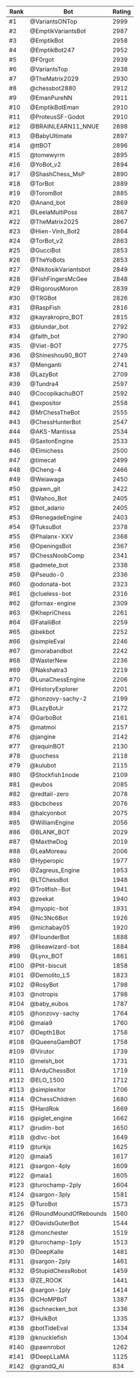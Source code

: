 Rank|Bot|Rating
---|---|---
#1|@VariantsONTop|2999
#2|@EmptikVariantsBot|2987
#3|@EmptikBot|2958
#4|@EmptikBot247|2952
#5|@F0rgot|2939
#6|@VariantsTop|2938
#7|@TheMatrix2029|2930
#8|@chessbot2880|2912
#9|@EmanPureNN|2911
#10|@EmptikBotEman|2910
#11|@ProteusSF-Godot|2910
#12|@BRAINLEARN11_NNUE|2898
#13|@BabyUltimate|2897
#14|@ttBOT|2896
#15|@tomewyrm|2895
#16|@YoBot_v2|2894
#17|@ShashChess_MsP|2890
#18|@TorBot|2889
#19|@ToromBot|2885
#20|@Anand_bot|2869
#21|@LeelaMultiPoss|2867
#22|@TheMatrix2025|2867
#23|@Hien-Vinh_Bot2|2864
#24|@TorBot_v2|2863
#25|@GucciBot|2853
#26|@TheYoBots|2853
#27|@NikitosikVariantsbot|2849
#28|@FishFingersMcGee|2848
#29|@RigorousMoron|2839
#30|@TRGBot|2826
#31|@RaspFish|2816
#32|@kayrakropro_BOT|2815
#33|@blundar_bot|2792
#34|@faith_bot|2790
#35|@Viet-BOT|2775
#36|@Shineshou90_BOT|2749
#37|@Menganti|2741
#38|@LazyBot|2709
#39|@Tundra4|2597
#40|@CocopikachuBOT|2592
#41|@expositor|2558
#42|@MrChessTheBot|2555
#43|@ChessHunterBot|2547
#44|@AKS-Mantissa|2534
#45|@SaxtonEngine|2533
#46|@Elmichess|2500
#47|@timecat|2499
#48|@Cheng-4|2466
#49|@Weiawaga|2450
#50|@pawn_git|2422
#51|@Wahoo_Bot|2405
#52|@bot_adario|2405
#53|@RenegadeEngine|2403
#54|@TuksuBot|2378
#55|@Phalanx-XXV|2368
#56|@OpeningsBot|2367
#57|@ChessNoobComp|2341
#58|@admete_bot|2338
#59|@Pseudo-0|2336
#60|@odonata-bot|2323
#61|@clueless-bot|2316
#62|@fornax-engine|2309
#63|@KhepriChess|2261
#64|@FataliiBot|2259
#65|@bekbot|2252
#66|@simpleEval|2246
#67|@morabandbot|2242
#68|@WasterNew|2236
#69|@Nakshatra3|2219
#70|@LunaChessEngine|2206
#71|@HistoryExplorer|2201
#72|@honzovy-sachy-2|2199
#73|@LazyBotJr|2172
#74|@GarboBot|2161
#75|@matmoi|2157
#76|@jangine|2142
#77|@requinBOT|2130
#78|@uochess|2118
#79|@kulubot|2115
#80|@Stockfish1node|2109
#81|@eubos|2085
#82|@redtail-zero|2078
#83|@bcbchess|2076
#84|@halcyonbot|2075
#85|@WilliamEngine|2056
#86|@BLANK_BOT|2029
#87|@MaxtheDog|2019
#88|@LeaMoreau|2006
#89|@Hyperopic|1977
#90|@Zagreus_Engine|1953
#91|@LTChessBot|1948
#92|@Trollfish-Bot|1941
#93|@zeekat|1940
#94|@myopic-bot|1931
#95|@Nc3Nc6Bot|1926
#96|@michabay05|1920
#97|@FlounderBot|1888
#98|@likeawizard-bot|1884
#99|@Lynx_BOT|1861
#100|@Ptit-biscuit|1858
#101|@Demolito_L5|1823
#102|@RosyBot|1798
#103|@notropis|1798
#104|@baby_eubos|1787
#105|@honzovy-sachy|1764
#106|@maia9|1760
#107|@Depth1Bot|1758
#108|@QueensGamBOT|1758
#109|@Virutor|1739
#110|@melsh_bot|1731
#111|@ArduChessBot|1719
#112|@ELO_1500|1712
#113|@simplexitor|1706
#114|@ChessChildren|1680
#115|@HardRok|1669
#116|@piglet_engine|1662
#117|@rudim-bot|1650
#118|@dlvc-bot|1649
#119|@turkjs|1625
#120|@maia5|1617
#121|@sargon-4ply|1609
#122|@maia1|1605
#123|@turochamp-2ply|1604
#124|@sargon-3ply|1581
#125|@TuroBot|1573
#126|@RoundMoundOfRebounds|1560
#127|@DavidsGuterBot|1544
#128|@monchester|1519
#129|@turochamp-1ply|1513
#130|@DeepKalle|1481
#131|@sargon-2ply|1461
#132|@StupidChessRobot|1459
#133|@ZE_ROOK|1441
#134|@sargon-1ply|1414
#135|@CHoMPBoT|1387
#136|@schnecken_bot|1336
#137|@HulkBot|1335
#138|@botTideEval|1334
#139|@knucklefish|1304
#140|@pawnrobot|1262
#141|@DeepLLaMA|1125
#142|@grandQ_AI|834
